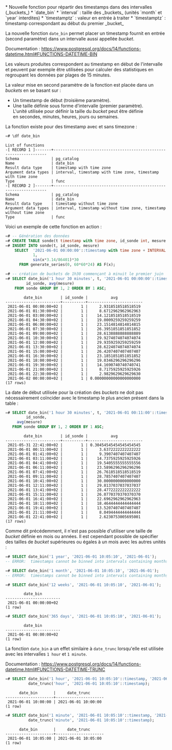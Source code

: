 <!--
Les commits sur ce sujet sont :

* https://git.postgresql.org/gitweb/?p=postgresql.git;a=commit;h=49ab61f0bdc93984a8d36b602f6f2a15f09ebcc7

Discussion

* https://www.postgresql.org/message-id/flat/CACPNZCt4buQFRgy6DyjuZS-2aPDpccRkrJBmgUfwYc1KiaXYxg@mail.gmail.com

-->

<div class="slide-content">
* Nouvelle fonction pour répartir des timestamps dans des intervalles
  (_buckets_)
* `date_bin`
  * `interval` : taille des _buckets_ (unités `month` et `year` interdites)
  * `timestamptz` : valeur en entrée à traiter
  * `timestamptz` : timestamp correspondant au début du premier _bucket_

</div>

<div class="notes">

<!-- https://www.postgresql.org/docs/14/functions-datetime.html#FUNCTIONS-DATETIME-BIN -->

La nouvelle fonction `date_bin` permet placer un timestamp fournit en entrée 
(second paramètre) dans un intervalle aussi appellée _bucket_.

Documentation : <https://www.postgresql.org/docs/14/functions-datetime.html#FUNCTIONS-DATETIME-BIN>

Les valeurs produites correspondent au timestamp en début de l'intervalle
et peuvent par exemple être utilisées pour calculer des statistiques en
regroupant les données par plages de 15 minutes.

La valeur mise en second paramètre de la fonction est placée dans un _buckets_
en se basant sur :

* Un timestamp de début (troisième paramètre).
* Une taille définie sous forme d'intervalle (premier paramètre). \
  L'unité utilisée pour définir la taille du _bucket_ peut être définie \
  en secondes, minutes, heures, jours ou semaines.

La fonction existe pour des timestamp avec et sans timezone :

```sql
=# \df date_bin
```
```text
List of functions
-[ RECORD 1 ]-------+-------------------------------------------------------------------
Schema              | pg_catalog
Name                | date_bin
Result data type    | timestamp with time zone
Argument data types | interval, timestamp with time zone, timestamp with time zone
Type                | func
-[ RECORD 2 ]-------+-------------------------------------------------------------------
Schema              | pg_catalog
Name                | date_bin
Result data type    | timestamp without time zone
Argument data types | interval, timestamp without time zone, timestamp without time zone
Type                | func
```

Voici un exemple de cette fonction en action :

```sql
=# -- Génération des données
=# CREATE TABLE sonde(t timestamp with time zone, id_sonde int, mesure int);
=# INSERT INTO sonde(t, id_sonde, mesure)
    SELECT  '2021-06-01 00:00:00'::timestamp with time zone + INTERVAL '1s' * x,
            1,
            sin(x*3.14/86401)*30
      FROM generate_series(0, 60*60*24) AS F(x);

=# -- création de buckets de 1h30 commençant à minuit le premier juin
=# SELECT date_bin('1 hour 30 minutes', t, '2021-06-01 00:00:00'::timestamp with time zone),
         id_sonde, avg(mesure)
    FROM sonde GROUP BY 1, 2 ORDER BY 1 ASC;
```
```text
        date_bin        | id_sonde |          avg
------------------------+----------+------------------------
 2021-06-01 00:00:00+02 |        1 |     2.9318518518518519
 2021-06-01 01:30:00+02 |        1 |     8.6712962962962963
 2021-06-01 03:00:00+02 |        1 |    14.1218518518518519
 2021-06-01 04:30:00+02 |        1 |    19.0009259259259259
 2021-06-01 06:00:00+02 |        1 |    23.1514814814814815
 2021-06-01 07:30:00+02 |        1 |    26.3951851851851852
 2021-06-01 09:00:00+02 |        1 |    28.6138888888888889
 2021-06-01 10:30:00+02 |        1 |    29.9274074074074074
 2021-06-01 12:00:00+02 |        1 |    29.9359259259259259
 2021-06-01 13:30:00+02 |        1 |    28.6224074074074074
 2021-06-01 15:00:00+02 |        1 |    26.4207407407407407
 2021-06-01 16:30:00+02 |        1 |    23.1851851851851852
 2021-06-01 18:00:00+02 |        1 |    19.0346296296296296
 2021-06-01 19:30:00+02 |        1 |    14.1690740740740741
 2021-06-01 21:00:00+02 |        1 |     8.7175925925925926
 2021-06-01 22:30:00+02 |        1 |     2.9829629629629630
 2021-06-02 00:00:00+02 |        1 | 0.00000000000000000000
(17 rows)
```

La date de début utilisée pour la création des _buckets_ ne doit pas
nécessairement coïncider avec le timestamp le plus ancien présent dans la table
:

```sql
=# SELECT date_bin('1 hour 30 minutes', t, '2021-06-01 00:11:00'::timestamp with time zone),
         id_sonde,
	 avg(mesure)
   FROM sonde GROUP BY 1, 2 ORDER BY 1 ASC;
```
```text
        date_bin        | id_sonde |          avg
------------------------+----------+------------------------
 2021-05-31 22:41:00+02 |        1 | 0.30454545454545454545
 2021-06-01 00:11:00+02 |        1 |     3.6372222222222222
 2021-06-01 01:41:00+02 |        1 |     9.3907407407407407
 2021-06-01 03:11:00+02 |        1 |    14.7375925925925926
 2021-06-01 04:41:00+02 |        1 |    19.5405555555555556
 2021-06-01 06:11:00+02 |        1 |    23.5896296296296296
 2021-06-01 07:41:00+02 |        1 |    26.7618518518518519
 2021-06-01 09:11:00+02 |        1 |    28.7857407407407407
 2021-06-01 10:41:00+02 |        1 |    30.0000000000000000
 2021-06-01 12:11:00+02 |        1 |    29.8137037037037037
 2021-06-01 13:41:00+02 |        1 |    28.4772222222222222
 2021-06-01 15:11:00+02 |        1 |    26.0770370370370370
 2021-06-01 16:41:00+02 |        1 |    22.6962962962962963
 2021-06-01 18:11:00+02 |        1 |    18.4644444444444444
 2021-06-01 19:41:00+02 |        1 |    13.5207407407407407
 2021-06-01 21:11:00+02 |        1 |     8.0494444444444444
 2021-06-01 22:41:00+02 |        1 |     2.6230753005695001
(17 rows)
```

Comme dit précédemment, il n'est pas possible d'utiliser une taille de _bucket_
définie en mois ou années. Il est cependant possible de spécifier des tailles de
_bucket_ supérieures ou égales à un mois avec les autres unités :

```sql
=# SELECT date_bin('1 year', '2021-06-01 10:05:10', '2021-06-01');
-- ERROR:  timestamps cannot be binned into intervals containing months or years

=# SELECT date_bin('1 month', '2021-06-01 10:05:10', '2021-06-01');
-- ERROR:  timestamps cannot be binned into intervals containing months or years

=# SELECT date_bin('12 weeks', '2021-06-01 10:05:10', '2021-06-01');
```
```text
        date_bin
------------------------
 2021-06-01 00:00:00+02
(1 row)
```
```sql
=# SELECT date_bin('365 days', '2021-06-01 10:05:10', '2021-06-01');
```
```text
        date_bin
------------------------
 2021-06-01 00:00:00+02
(1 row)
```

<!-- https://www.postgresql.org/docs/14/functions-datetime.html#FUNCTIONS-DATETIME-TRUNC -->

La fonction `date_bin` a un effet similaire à `date_trunc` lorsqu'elle est 
utilisée avec les intervalles `1 hour` et `1 minute`.

Documentation : <https://www.postgresql.org/docs/14/functions-datetime.html#FUNCTIONS-DATETIME-TRUNC>

```sql
=# SELECT date_bin('1 hour', '2021-06-01 10:05:10'::timestamp, '2021-06-01'),
          date_trunc('hour', '2021-06-01 10:05:10'::timestamp);
```
```text
      date_bin       |     date_trunc
---------------------+---------------------
 2021-06-01 10:00:00 | 2021-06-01 10:00:00
(1 row)
```
```sql
=# SELECT date_bin('1 minute', '2021-06-01 10:05:10'::timestamp, '2021-06-01'),
          date_trunc('minute', '2021-06-01 10:05:10'::timestamp);
```
```text
      date_bin       |     date_trunc
---------------------+---------------------
 2021-06-01 10:05:00 | 2021-06-01 10:05:00
(1 row)
```

</div>
